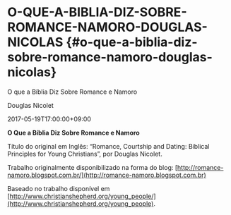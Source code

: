 # O-QUE-A-BIBLIA-DIZ-SOBRE-ROMANCE-NAMORO-DOUGLAS-NICOLAS {#o-que-a-biblia-diz-sobre-romance-namoro-douglas-nicolas}

O que a Bíblia Diz Sobre Romance e Namoro

Douglas Nicolet

2017-05-19T17:00:00+09:00

**O Que a Bíblia Diz Sobre Romance e Namoro**

Título do original em Inglês: “Romance, Courtship and Dating: Biblical Principles for Young Christians”, por Douglas Nicolet.

Trabalho originalmente disponibilizado na forma do blog: [http://romance-namoro.blogspot.com.br/](http://romance-namoro.blogspot.com.br)

Baseado no trabalho disponível em [http://www.christianshepherd.org/young_people/](http://www.christianshepherd.org/young_people).